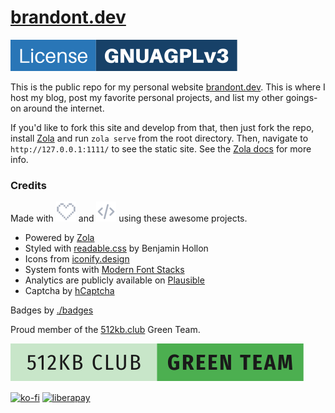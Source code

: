 # [brandont.dev](https://brandont.dev)
[![License: GNU AGPLv3](.repo/license.svg)](https://www.gnu.org/licenses/agpl-3.0.en.html)

This is the public repo for my personal website [brandont.dev](https://brandont.dev). This is where I host my blog, post my favorite personal projects, and list my other goings-on around the internet.

If you'd like to fork this site and develop from that, then just fork the repo, install [Zola](https://getzola.org/) and run `zola serve` from the root directory. Then, navigate to `http://127.0.0.1:1111/` to see the static site. See the [Zola docs](https://www.getzola.org/documentation/getting-started/overview/) for more info.

### Credits
Made with ![Heart](.repo/heart.svg) and ![Code](.repo/code.svg) using these awesome projects.  
- Powered by [Zola](https://getzola.org)
- Styled with [readable.css](https://readable-css.freedomtowrite.org/) by Benjamin Hollon
- Icons from [iconify.design](https://iconify.design/)
- System fonts with [Modern Font Stacks](https://github.com/system-fonts/modern-font-stacks)
- Analytics are publicly available on [Plausible](https://plausible.io/brandont.dev)
- Captcha by [hCaptcha](https://www.hcaptcha.com/)

Badges by [./badges](https://codeberg.org/lhinderberger/dot-slash-badges)

Proud member of the [512kb.club](https://512kb.club) Green Team.

![a proud member of the green team of the 512KB club](.repo/green-team.svg)

[![ko-fi](https://ko-fi.com/img/githubbutton_sm.svg)](https://ko-fi.com/B0B2CYZX9) [![liberapay](https://liberapay.com/assets/widgets/donate.svg)](https://liberapay.com/brandont/donate)
